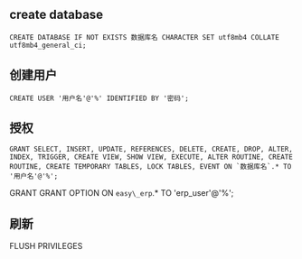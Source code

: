 ## create database

```
CREATE DATABASE IF NOT EXISTS 数据库名 CHARACTER SET utf8mb4 COLLATE utf8mb4_general_ci;
```

## 创建用户

```
CREATE USER '用户名'@'%' IDENTIFIED BY '密码';
```

## 授权

```
GRANT SELECT, INSERT, UPDATE, REFERENCES, DELETE, CREATE, DROP, ALTER, INDEX, TRIGGER, CREATE VIEW, SHOW VIEW, EXECUTE, ALTER ROUTINE, CREATE ROUTINE, CREATE TEMPORARY TABLES, LOCK TABLES, EVENT ON `数据库名`.* TO '用户名'@'%';

```

GRANT GRANT OPTION ON `easy\_erp`.* TO 'erp_user'@'%';

## 刷新

FLUSH PRIVILEGES
